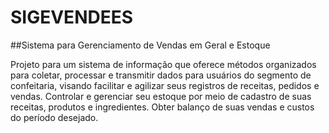 # SIGEVENDEES
##Sistema para Gerenciamento de Vendas em Geral e Estoque

Projeto para um sistema de informação que oferece métodos organizados para coletar, processar e transmitir dados para usuários do segmento de confeitaria, visando facilitar e agilizar seus registros de receitas, pedidos e vendas. Controlar e gerenciar seu estoque por meio de cadastro de suas receitas, produtos e ingredientes. Obter balanço de suas vendas e custos do período desejado.
